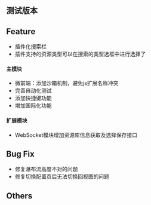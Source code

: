 ## **测试版本**
## Feature  
- 插件化搜索栏
- 插件支持的资源类型可以在搜索的类型选框中进行选择了
#### 主模块
- 微前端：添加沙箱机制，避免js扩展名称冲突
- 完善自动化测试  
- 添加快捷键功能  
- 增加国际化功能
#### 扩展模块
- WebSocket模块增加资源库信息获取及选择保存接口
## Bug Fix  
- 修复瀑布流高度不对的问题  
- 修复切换配置页后无法切换回视图的问题

## Others  